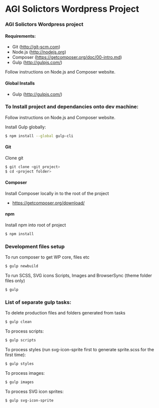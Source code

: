 # AGI Solictors Wordpress Project
### AGI Solictors Wordpress project

#### Requirements:
- Git (http://git-scm.com)
- Node.js (http://nodejs.org)
- Composer (https://getcomposer.org/doc/00-intro.md)
- Gulp (http://gulpjs.com/)

Follow instructions on Node.js and Composer website.


#### Global Installs
- Gulp (http://gulpjs.com/)

### To Install project and dependancies onto dev machine:

Follow instructions on Node.js and Composer website.

Install Gulp globally:
```sh
$ npm install --global gulp-cli
```

#### Git
Clone git
```sh
$ git clone <git project>
$ cd <project folder>
```

#### Composer
Install Composer locally in to the root of the project
- https://getcomposer.org/download/

#### npm
Install npm into root of project
```sh
$ npm install
```

### Development files setup

To run composer to get WP core, files etc
```sh
$ gulp newbuild
```

To run SCSS, SVG icons Scripts, Images and BrowserSync (theme folder files only)
```sh
$ gulp
```

### List of separate gulp tasks:

To delete production files and folders generated from tasks
```sh
$ gulp clean 
```

To process scripts:
```sh
$ gulp scripts 
```

To process styles (run svg-icon-sprite first to generate sprite.scss for the first time):
```sh
$ gulp styles 
```

To process images:
```sh
$ gulp images 
```

To process SVG icon sprites:
```sh
$ gulp svg-icon-sprite 
```
